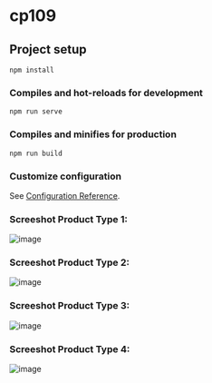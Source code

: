 # cp109

## Project setup
```
npm install
```

### Compiles and hot-reloads for development
```
npm run serve
```

### Compiles and minifies for production
```
npm run build
```

### Customize configuration
See [Configuration Reference](https://cli.vuejs.org/config/).

### Screeshot Product Type 1:
![image](https://user-images.githubusercontent.com/55608318/143782122-670d80df-0676-49bd-b5fb-82f7ce4ce74c.png)

### Screeshot Product Type 2:
![image](https://user-images.githubusercontent.com/55608318/143782137-bcd20468-1be4-461b-bb26-b4fa30ecfad9.png)

### Screeshot Product Type 3:
![image](https://user-images.githubusercontent.com/55608318/143782140-a1d811b0-7004-4620-95d9-5f14ab36a899.png)

### Screeshot Product Type 4:
![image](https://user-images.githubusercontent.com/55608318/143782144-a99ec4c7-af11-4090-94df-2909c0f0bc4d.png)
